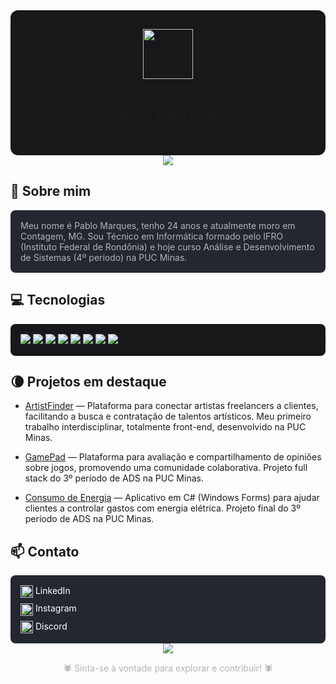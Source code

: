 <div align="center" style="background:#18181b; padding: 30px 0; border-radius: 12px;">
	<img src="https://img.icons8.com/ios-filled/100/ffffff/moon-symbol.png" width="80" alt="Moon"/>
  
  <h1>Pablo Marques</h1>
</div>

<div align="center">
	<img src="https://capsule-render.vercel.app/api?type=rect&color=18181b&height=2&section=header"/>
</div>

## 🦇 Sobre mim

<div style="background:#23272f; color:#b3b3b3; padding:16px; border-radius:8px;">
Meu nome é Pablo Marques, tenho 24 anos e atualmente moro em Contagem, MG. Sou Técnico em Informática formado pelo IFRO (Instituto Federal de Rondônia) e hoje curso Análise e Desenvolvimento de Sistemas (4º período) na PUC Minas.

</div>

## 💻 Tecnologias

<div style="background:#18181b; color:#b3b3b3; padding:16px; border-radius:8px;">
	<img src="https://img.shields.io/badge/C%23-18181b?style=for-the-badge&logo=c-sharp&logoColor=239120"/>
	<img src="https://img.shields.io/badge/JavaScript-18181b?style=for-the-badge&logo=javascript&logoColor=F7DF1E"/>
	<img src="https://img.shields.io/badge/React-18181b?style=for-the-badge&logo=react&logoColor=61DAFB"/>
	<img src="https://img.shields.io/badge/Node.js-18181b?style=for-the-badge&logo=node.js&logoColor=green"/>
	<img src="https://img.shields.io/badge/SQL-18181b?style=for-the-badge&logo=postgresql&logoColor=blue"/>
	<img src="https://img.shields.io/badge/CSS-18181b?style=for-the-badge&logo=css3&logoColor=1572B6"/>
	<img src="https://img.shields.io/badge/HTML-18181b?style=for-the-badge&logo=html5&logoColor=E34F26"/>
	<img src="https://img.shields.io/badge/Lua-18181b?style=for-the-badge&logo=lua&logoColor=2C2D72"/>
</div>

## 🌘 Projetos em destaque

- [ArtistFinder](https://github.com/pablomarquesc/ArtistFinder) — Plataforma para conectar artistas freelancers a clientes, facilitando a busca e contratação de talentos artísticos. Meu primeiro trabalho interdisciplinar, totalmente front-end, desenvolvido na PUC Minas.

- [GamePad](https://github.com/pablomarquesc/GamePad) — Plataforma para avaliação e compartilhamento de opiniões sobre jogos, promovendo uma comunidade colaborativa. Projeto full stack do 3º período de ADS na PUC Minas.

- [Consumo de Energia](https://github.com/pablomarquesc/cosumo-de-energia) — Aplicativo em C# (Windows Forms) para ajudar clientes a controlar gastos com energia elétrica. Projeto final do 3º período de ADS na PUC Minas.

## 📫 Contato

<div style="background:#23272f; color:#b3b3b3; padding:16px; border-radius:8px; display:flex; flex-direction:column; align-items:flex-start; gap:8px;">
	<a href="https://www.linkedin.com/in/pablomarques04/" style="color:#fff; text-decoration:none;">
		<img src="https://img.icons8.com/ios-filled/24/ffffff/linkedin.png" width="20" style="vertical-align:middle;"/> LinkedIn
	</a>
	<a href="https://www.instagram.com/pablomarquesc/" style="color:#fff; text-decoration:none;">
		<img src="https://img.icons8.com/ios-filled/24/ffffff/instagram-new.png" width="20" style="vertical-align:middle;"/> Instagram
	</a>
	<a href="https://discord.com/users/231880499260293121" style="color:#fff; text-decoration:none;">
		<img src="https://img.icons8.com/ios-filled/24/ffffff/discord-logo.png" width="20" style="vertical-align:middle;"/> Discord
	</a>
</div>

<div align="center">
	<img src="https://capsule-render.vercel.app/api?type=rect&color=18181b&height=2&section=footer"/>
</div>

<p align="center" style="color:#b3b3b3;">🕷️ Sinta-se à vontade para explorar e contribuir! 🕷️</p>
